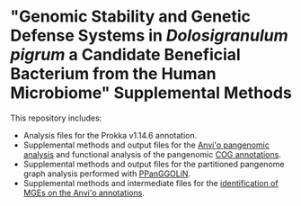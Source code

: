# "Genomic Stability and Genetic Defense Systems in *Dolosigranulum pigrum* a Candidate Beneficial Bacterium from the Human Microbiome" Supplemental Methods

This repository includes:

-   Analysis files for the Prokka v1.14.6 annotation.
-   Supplemental methods and output files for the [Anvi'o pangenomic analysis](https://github.com/KLemonLab/DpiMGE_Manuscript/blob/master/SupplementalMethods_Anvio.md) and functional analysis of the pangenomic [COG annotations](https://github.com/KLemonLab/DpiMGE_Manuscript/blob/master/SupplementalMethods_COGs.md).
-   Supplemental methods and output files for the partitioned pangenome graph analysis performed with [PPanGGOLiN](https://github.com/KLemonLab/DpiMGE_Manuscript/blob/master/SupplementalMethods_PPanGGOLiN.md).
-   Supplemental methods and intermediate files for the [identification of MGEs on the Anvi'o annotations](https://github.com/KLemonLab/DpiMGE_Manuscript/blob/master/SupplementalMethods_MGEs.md).
